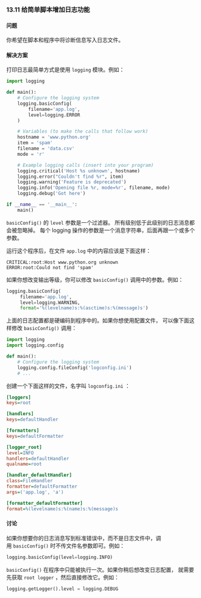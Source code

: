 ### 13.11 给简单脚本增加日志功能

#### 问题

你希望在脚本和程序中将诊断信息写入日志文件。

#### 解决方案

打印日志最简单方式是使用 `logging` 模块。例如：

```python
import logging

def main():
    # Configure the logging system
    logging.basicConfig(
        filename='app.log',
        level=logging.ERROR
    )

    # Variables (to make the calls that follow work)
    hostname = 'www.python.org'
    item = 'spam'
    filename = 'data.csv'
    mode = 'r'

    # Example logging calls (insert into your program)
    logging.critical('Host %s unknown', hostname)
    logging.error("Couldn't find %r", item)
    logging.warning('Feature is deprecated')
    logging.info('Opening file %r, mode=%r', filename, mode)
    logging.debug('Got here')

if __name__ == '__main__':
    main()
```

`basicConfig()` 的 `level` 参数是一个过滤器。 所有级别低于此级别的日志消息都会被忽略掉。 每个 logging 操作的参数是一个消息字符串，后面再跟一个或多个参数。 

运行这个程序后，在文件 `app.log` 中的内容应该是下面这样：

```shell
CRITICAL:root:Host www.python.org unknown
ERROR:root:Could not find 'spam'
```

如果你想改变输出等级，你可以修改 `basicConfig()` 调用中的参数。例如：

```python
logging.basicConfig(
     filename='app.log',
     level=logging.WARNING,
     format='%(levelname)s:%(asctime)s:%(message)s')
```

上面的日志配置都是硬编码到程序中的。如果你想使用配置文件， 可以像下面这样修改 `basicConfig()` 调用：

```python
import logging
import logging.config

def main():
    # Configure the logging system
    logging.config.fileConfig('logconfig.ini')
    # ...
```

创建一个下面这样的文件，名字叫 `logconfig.ini` ：

```ini
[loggers]
keys=root

[handlers]
keys=defaultHandler

[formatters]
keys=defaultFormatter

[logger_root]
level=INFO
handlers=defaultHandler
qualname=root

[handler_defaultHandler]
class=FileHandler
formatter=defaultFormatter
args=('app.log', 'a')

[formatter_defaultFormatter]
format=%(levelname)s:%(name)s:%(message)s
```

#### 讨论

如果你想要你的日志消息写到标准错误中，而不是日志文件中，调用 `basicConfig()` 时不传文件名参数即可。例如：

```python
logging.basicConfig(level=logging.INFO)
```

`basicConfig()` 在程序中只能被执行一次。如果你稍后想改变日志配置， 就需要先获取 `root logger` ，然后直接修改它。例如：

```python
logging.getLogger().level = logging.DEBUG
```

